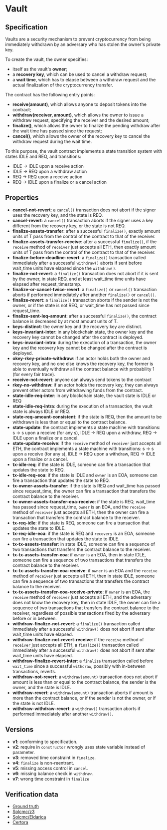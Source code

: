 # Vault

## Specification
Vaults are a security mechanism to prevent cryptocurrency from being immediately withdrawn by an adversary who has stolen the owner's private key.

To create the vault, the owner specifies:
- itself as the vault's **owner**; 
- a **recovery key**, which can be used to cancel a withdraw request;
- a **wait time**, which has to elapse between a withdraw request and the actual finalization of the cryptocurrency transfer.

The contract has the following entry points:
- **receive(amount)**, which allows anyone to deposit tokens into the contract;
- **withdraw(receiver, amount)**, which allows the owner to issue a withdraw request, specifying the receiver and the desired amount;
- **finalize()**, which allows the owner to finalize the pending withdraw after the wait time has passed since the request;
- **cancel()**, which allows the owner of the recovery key to cancel the withdraw request during the wait time.

To this purpose, the vault contract implements a state transition system with states IDLE and REQ, and transitions: 
- IDLE -> IDLE upon a receive action
- IDLE -> REQ upon a withdraw action
- REQ -> REQ upon a receive action
- REQ -> IDLE upon a finalize or a cancel action

## Properties
- **cancel-not-revert**: a `cancel()` transaction does not abort if the signer uses the recovery key, and the state is REQ.
- **cancel-revert**: a `cancel()` transaction aborts if the signer uses a key different from the recovery key, or the state is not REQ.
- **finalize-assets-transfer**: after a successful `finalize()`, exactly amount units of T pass from the control of the contract to that of the receiver.
- **finalize-assets-transfer-receive**: after a successful `finalize()`, if the `receive` method of `receiver` just accepts all ETH, then exactly amount units of T pass from the control of the contract to that of the receiver.
- **finalize-before-deadline-revert**: a `finalize()` transaction called immediately after a successful `withdraw()` aborts if sent before wait_time units have elapsed since the `withdraw()`.
- **finalize-not-revert**: a `finalize()` transaction does not abort if it is sent by the owner, in state REQ, and at least wait_time time units have elapsed after request_timestamp.
- **finalize-or-cancel-twice-revert**: a `finalize()` or `cancel()` transaction aborts if performed immediately after another `finalize()` or `cancel()`.
- **finalize-revert**: a `finalize()` transaction aborts if the sender is not the owner, or if the state is not REQ, or wait_time has not passed since request_time.
- **finalize-sent-leq-amount**: after a successful `finalize()`, the contract balance is decreased by at most amount units of T.
- **keys-distinct**: the owner key and the recovery key are distinct.
- **keys-invariant-inter**: in any blockchain state, the owner key and the recovery key cannot be changed after the contract is deployed.
- **keys-invariant-intra**: during the execution of a transaction, the owner key and the recovery key cannot be changed after the contract is deployed.
- **okey-rkey-private-withdraw**: if an actor holds both the owner and recovery key, and no one else knows the recovery key, the former is able to eventually withdraw all the contract balance with probability 1 (for every fair trace).
- **receive-not-revert**: anyone can always send tokens to the contract
- **rkey-no-withdraw**: if an actor holds the recovery key, they can always prevent other actors from withdrawing funds from the contract.
- **state-idle-req-inter**: in any blockchain state, the vault state is IDLE or REQ
- **state-idle-req-intra**: during the execution of a transaction, the vault state is always IDLE or REQ.
- **state-req-amount-consistent**: if the state is REQ, then the amount to be withdrawn is less than or equal to the contract balance.
- **state-update**: the contract implements a state machine with transitions: s -> s upon a receive (for any s), IDLE -> REQ upon a withdraw, REQ -> IDLE upon a finalize or a cancel.
- **state-update-receive**: if the `receive` method of `receiver` just accepts all ETH, the contract implements a state machine with transitions: s -> s upon a receive (for any s), IDLE -> REQ upon a withdraw, REQ -> IDLE upon a finalize or a cancel.
- **tx-idle-req**: if the state is IDLE, someone can fire a transaction that updates the state to REQ.
- **tx-idle-req-eoa**: if the state is IDLE and `owner` is an EOA, someone can fire a transaction that updates the state to REQ.
- **tx-owner-assets-transfer**: if the state is REQ and wait_time has passed since request_time, the owner can fire a transaction that transfers the contract balance to the receiver.
- **tx-owner-assets-transfer-eoa-receive**: if the state is REQ, wait_time has passed since request_time, `owner` is an EOA, and the `receive` method of `receiver` just accepts all ETH, then the owner can fire a transaction that transfers the contract balance to the receiver.
- **tx-req-idle**: if the state is REQ, someone can fire a transaction that updates the state to IDLE.
- **tx-req-idle-eoa**: if the state is REQ and `recovery` is an EOA, someone can fire a transaction that updates the state to IDLE.
- **tx-tx-assets-transfer**: in state IDLE, someone can fire a sequence of two transactions that transfers the contract balance to the receiver.
- **tx-tx-assets-transfer-eoa**: if `owner` is an EOA, then in state IDLE, someone can fire a sequence of two transactions that transfers the contract balance to the receiver.
- **tx-tx-assets-transfer-eoa-receive**: if `owner` is an EOA and the `receive` method of `receiver` just accepts all ETH, then in state IDLE, someone can fire a sequence of two transactions that transfers the contract balance to the receiver.
- **tx-tx-assets-transfer-eoa-receive-private**: if `owner` is an EOA, the `receive` method of `receiver` just accepts all ETH, and the adversary does not know the recovery key, then in state IDLE, the owner can fire a sequence of two transactions that transfers the contract balance to the receiver, regardless of possible transactions fired by the adversary before or in between.
- **withdraw-finalize-not-revert**: a `finalize()` transaction called immediately after a successful `withdraw()` does not abort if sent after wait_time units have elapsed.
- **withdraw-finalize-not-revert-receive**: if the `receive` method of `receiver` just accepts all ETH, a `finalize()` transaction called immediately after a successful `withdraw()` does not abort if sent after wait_time units have elapsed.
- **withdraw-finalize-revert-inter**: a `finalize` transaction called before `wait_time` since a successful `withdraw`, possibly with in-between transactions, reverts.
- **withdraw-not-revert**: a `withdraw(amount)` transaction does not abort if amount is less than or equal to the contract balance, the sender is the owner, and the state is IDLE.
- **withdraw-revert**: a `withdraw(amount)` transaction aborts if amount is more than the contract balance, or if the sender is not the owner, or if the state is not IDLE.
- **withdraw-withdraw-revert**: a `withdraw()` transaction aborts if performed immediately after another `withdraw()`.

## Versions
- **v1**: conforming to specification.
- **v2**: require in `constructor` wrongly uses state variable instead of parameter.
- **v3**: removed time constraint in `finalize`.
- **v4**: `finalize` is non-reentrant.
- **v5**: missing access control in `cancel`. 
- **v6**: missing balance check in `withdraw`.
- **v7**: wrong time constraint in `finalize`

## Verification data

- [Ground truth](ground-truth.csv)
- [Solcmc/z3](solcmc-z3.csv)
- [Solcmc/Eldarica](solcmc-eld.csv)
- [Certora](certora.csv)

